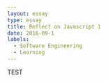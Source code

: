 ```yaml
---
layout: essay
type: essay
title: Reflect on Javascript 1
date: 2016-09-1
labels:
  - Software Engineering
  - Learning
---
```



TEST
